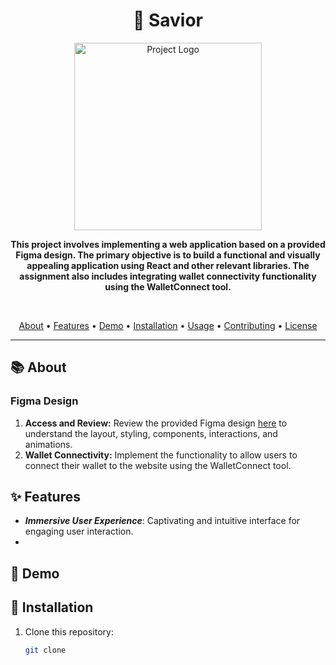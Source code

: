 <h1 align="center">🚀 Savior</h1>

<p align="center">
  <img src="https://www.savior.at/static/media/intro_samurai.d3b125439338fb59e30e.png" alt="Project Logo" width="300" height="300">
</p>

<p align="center">
  <b>This project involves implementing a web application based on a provided Figma design. The primary objective is to build a functional and visually appealing application using React and other relevant libraries. The assignment also includes integrating wallet connectivity functionality using the WalletConnect tool.</b>
</p>

<br>

<p align="center">
  <a href="#about">About</a> •
  <a href="#features">Features</a> •
  <a href="#demo">Demo</a> •
  <a href="#installation">Installation</a> •
  <a href="#usage">Usage</a> •
  <a href="#contributing">Contributing</a> •
  <a href="#license">License</a>
</p>

---

## 📚 About

### Figma Design

1. **Access and Review:** Review the provided Figma design [here](https://www.figma.com/file/W7FsWqSHJWloYSLv94eyGJ/saviour-Assignment?type=design&node-id=0-1&mode=design) to understand the layout, styling, components, interactions, and animations.
2. **Wallet Connectivity:** Implement the functionality to allow users to connect their wallet to the website using the WalletConnect tool.


## ✨ Features

- ***Immersive User Experience***: Captivating and intuitive interface for engaging user interaction.
- 

## 🎥 Demo



## 🚀 Installation

1. Clone this repository:
   ```bash
   git clone 
